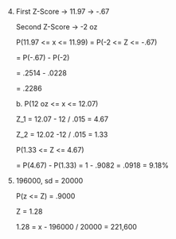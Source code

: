 4. First Z-Score -> 11.97 -> -.67

   Second Z-Score -> -2 oz

   P(11.97 <= x <= 11.99) = P(-2 <= Z <= -.67)

   = P(-.67) - P(-2)

   = .2514 - .0228

   = .2286

   b. P(12 oz <= x <= 12.07)

   Z_1 = 12.07 - 12 / .015 = 4.67

   Z_2 = 12.02 -12 / .015 = 1.33

   P(1.33 <= Z <= 4.67)

   = P(4.67) - P(1.33) = 1 - .9082 = .0918 = 9.18%

6. 196000, sd = 20000

   P(z <= Z) = .9000

   Z = 1.28

   1.28 = x - 196000 / 20000 = 221,600